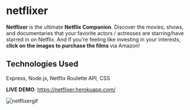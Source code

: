 # netflixer
<strong>Netflixer</strong> is the ultimate <strong>Netflix Companion</strong>. Discover the movies, shows, and documentaries that your favorite actors / actresses are starring/have starred in on Netflix. And if you're feeling like investing in your interests, <strong>click on the images to purchase the films</strong> via Amazon!

## Technologies Used
Express, Node.js, Netflix Roulette API, CSS

<strong>LIVE DEMO</strong>: https://netflixer.herokuapp.com/

![netflixergif](https://user-images.githubusercontent.com/24254780/30251499-35435610-962e-11e7-93aa-f8a70d27c138.gif)
